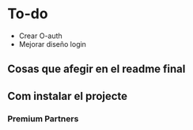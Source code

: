 # To-do
- Crear O-auth
- Mejorar diseño login

## Cosas que afegir en el readme final

## Com instalar el projecte


### Premium Partners


